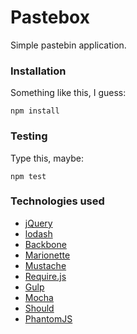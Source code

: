 Pastebox
========

Simple pastebin application.

### Installation

Something like this, I guess:

```shell
npm install
```

### Testing

Type this, maybe:

```shell
npm test
```

### Technologies used

* [jQuery](http://jquery.com)
* [lodash](http://lodash.com)
* [Backbone](http://backbonejs.org)
* [Marionette](http://marionettejs.com)
* [Mustache](https://mustache.github.io/)
* [Require.js](http://requirejs.org/)
* [Gulp](http://gulpjs.com)
* [Mocha](http://mochajs.org)
* [Should](https://github.com/shouldjs/should.js)
* [PhantomJS](http://phantomjs.org)
